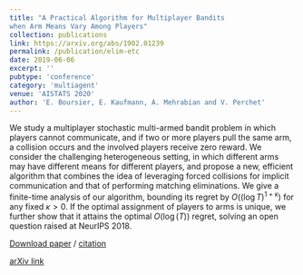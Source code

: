 ```yaml
---
title: "A Practical Algorithm for Multiplayer Bandits
when Arm Means Vary Among Players"
collection: publications
link: https://arxiv.org/abs/1902.01239
permalink: /publication/elim-etc
date: 2019-06-06
excerpt: ''
pubtype: 'conference'
category: 'multiagent'
venue: 'AISTATS 2020'
author: 'E. Boursier, E. Kaufmann, A. Mehrabian and V. Perchet'
---
```

We study a multiplayer stochastic multi-armed bandit problem in which players cannot communicate, and if two or more players pull the same arm, a collision occurs and the involved players receive zero reward. 
We consider the challenging heterogeneous setting, in which different arms may have different means for different players, and propose a new, efficient algorithm that combines the idea of leveraging forced collisions for implicit communication and that of performing matching eliminations. We give a finite-time analysis of our algorithm, bounding its regret by $O((\log T)^{1+\kappa})$ for any fixed $\kappa>0$. 
If the optimal assignment of players to arms is unique, we further show that it attains the optimal $O(\log(T))$ regret, solving an open question raised at NeurIPS 2018.

[Download paper](http://eboursier.github.io/files/elim-etc.pdf) / [citation](http://eboursier.github.io/files/elim-etc.bib)

[arXiv link](https://arxiv.org/abs/1902.01239)
